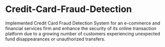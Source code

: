 # Credit-Card-Fraud-Detection
Implemented Credit Card Fraud Detection System for an e-commerce and financial services firm and enhance the  security of its online transaction platform due to a growing number of customers experiencing unexpected fund  disappearances or unauthorized transfers. 
